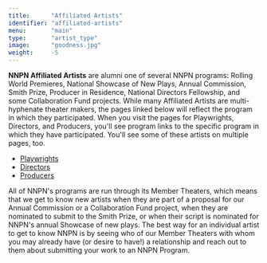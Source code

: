 ```yaml
---
title:      "Affiliated Artists"
identifier: "affiliated-artists"
menu:       "main"
type:       "artist_type"
image:      "goodness.jpg"
weight:     -5
---
```


**NNPN Affiliated Artists** are alumni one of several NNPN programs: Rolling World Premieres, National Showcase of New Plays, Annual Commission, Smith Prize, Producer in Residence, National Directors Fellowship, and some Collaboration Fund projects. While many Affiliated Artists are multi-hyphenate theater makers, the pages linked below will reflect the program in which they participated. When you visit the pages for Playwrights, Directors, and Producers, you'll see program links to the specific program in which they have participated. You'll see some of these artists on multiple pages, too. 


- [Playwrights](/affiliated-artists/playwrights)
- [Directors](/affiliated-artists/directors)
- [Producers](/affiliated-artists/producers)


All of NNPN's programs are run through its Member Theaters, which means that we get to know new artists when they are part of a proposal for our Annual Commission or a Collaboration Fund project, when they are nominated to submit to the Smith Prize, or when their script is nominated for NNPN's annual Showcase of new plays. The best way for an individual artist to get to know NNPN is by seeing who of our Member Theaters with whom you may already have (or desire to have!) a relationship and reach out to them about submitting your work to an NNPN Program.
